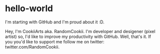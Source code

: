 # hello-world
I'm starting with GitHub and I'm proud about it :D. 

Hey, I'm CookiiArts aka. RandomCookii. I'm developer and desigener (pixel artist) so, I'd like to improve my productivity with GitHub.
Well, that's it. If you you'd like to support me follow me on twitter: twitter.com/RandomCookii. 
